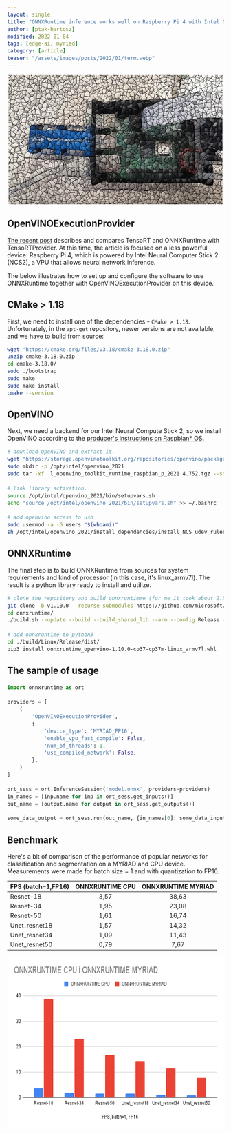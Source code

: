 ```yaml
---
layout: single
title: "ONNXRuntime inference works well on Raspberry Pi 4 with Intel NCS2: step by step setup with OpenVINO Execution Provider"
author: [ptak-bartosz]
modified: 2022-01-04
tags: [edge-ai, myriad]
category: [article]
teaser: "/assets/images/posts/2022/01/term.webp"
---
```


<p align="center">
    <img src="/assets/images/posts/2022/01/rasp-head.webp" height="300px" />
</p>

## OpenVINOExecutionProvider

[The recent post](../jetson-onnxruntime-tensorrt/) describes and compares TensoRT and ONNXRuntime with TensoRTProvider. At this time, the article is focused on a less powerful device: Raspberry Pi 4, which is powered by Intel Neural Computer Stick 2 (NCS2), a VPU that allows neural network inference.

The below illustrates how to set up and configure the software to use ONNXRuntime together with OpenVINOExecutionProvider on this device.

## CMake > 1.18

First, we need to install one of the dependencies - `CMake > 1.18`. Unfortunately, in the `apt-get` repository, newer versions are not available, and we have to build from source:

```bash
wget "https://cmake.org/files/v3.18/cmake-3.18.0.zip"
unzip cmake-3.18.0.zip
cd cmake-3.18.0/
sudo ./bootstrap
sudo make
sudo make install
cmake --version
```

## OpenVINO

Next, we need a backend for our Intel Neural Compute Stick 2, so we install OpenVINO according to the [producer's instructions on Raspbian* OS](https://docs.openvino.ai/latest/openvino_docs_install_guides_installing_openvino_raspbian.html#install-the-openvino-toolkit-for-raspbian-os-package).

```bash
# download OpenVINO and extract it.
wget "https://storage.openvinotoolkit.org/repositories/openvino/packages/2021.4.2/l_openvino_toolkit_runtime_raspbian_p_2021.4.752.tgz"
sudo mkdir -p /opt/intel/openvino_2021
sudo tar -xf  l_openvino_toolkit_runtime_raspbian_p_2021.4.752.tgz --strip 1 -C /opt/intel/openvino_2021

# link library activation.
source /opt/intel/openvino_2021/bin/setupvars.sh
echo "source /opt/intel/openvino_2021/bin/setupvars.sh" >> ~/.bashrc

# add openvino access to usb
sudo usermod -a -G users "$(whoami)"
sh /opt/intel/openvino_2021/install_dependencies/install_NCS_udev_rules.sh
```

## ONNXRuntime

The final step is to build ONNXRuntime from sources for system requirements and kind of processor (in this case, it's linux_armv7l). The result is a python library ready to install and utilize.

```bash
# clone the repository and build onnxruntimme (for me it took about 2.5 hours)
git clone -b v1.10.0 --recurse-submodules https://github.com/microsoft/onnxruntime.git
cd onnxruntime/
./build.sh --update --build --build_shared_lib --arm --config Release --use_openmp --use_openvino MYRIAD_FP16 --parallel --enable_pybind --build_wheel

# add onnxruntime to python3
cd ./build/Linux/Release/dist/
pip3 install onnxruntime_openvino-1.10.0-cp37-cp37m-linux_armv7l.whl
```

## The sample of usage

```python
import onnxruntime as ort

providers = [
    (
        'OpenVINOExecutionProvider',
        {
            'device_type': 'MYRIAD_FP16',
            'enable_vpu_fast_compile': False,
            'num_of_threads': 1,
            'use_compiled_network': False,
        },
    )
]

ort_sess = ort.InferenceSession('model.onnx', providers=providers)
in_names = [inp.name for inp in ort_sess.get_inputs()]
out_name = [output.name for output in ort_sess.get_outputs()]

some_data_output = ort_sess.run(out_name, {in_names[0]: some_data_input})
```

## Benchmark

Here's a bit of comparison of the performance of popular networks for classification and segmentation on a MYRIAD and CPU device. Measurements were made for batch size = 1 and with quantization to FP16.

| FPS (batch=1,FP16) 	| ONNXRUNTIME CPU 	| ONNXRUNTIME MYRIAD 	|
|--------------------	|:---------------:	|:------------------:	|
| Resnet-18          	|       3,57      	|        38,63       	|
| Resnet-34          	|       1,95      	|        23,08       	|
| Resnet-50          	|       1,61      	|        16,74       	|
| Unet_resnet18      	|       1,57      	|        14,32       	|
| Unet_resnet34      	|       1,09      	|        11,43       	|
| Unet_resnet50      	|       0,79      	|        7,67        	|

<img src="/assets/images/posts/2022/01/rasp.webp" height="400px" />
